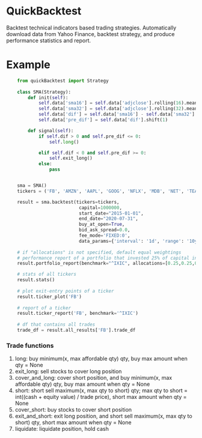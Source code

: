 # QuickBacktest

Backtest technical indicators based trading strategies.
Automatically download data from Yahoo Finance, backtest strategy, and produce performance statistics and report.

# Example
```python
    from quickBacktest import Strategy
    
    class SMA(Strategy):
        def init(self):
            self.data['sma16'] = self.data['adjclose'].rolling(16).mean()
            self.data['sma32'] = self.data['adjclose'].rolling(32).mean()
            self.data['dif'] = self.data['sma16'] - self.data['sma32']
            self.data['pre_dif'] = self.data['dif'].shift(1)

        def signal(self):
            if self.dif > 0 and self.pre_dif <= 0:
                self.long()

            elif self.dif < 0 and self.pre_dif >= 0:
                self.exit_long()
            else:
                pass


    sma = SMA()
    tickers = ('FB', 'AMZN', 'AAPL', 'GOOG', 'NFLX', 'MDB', 'NET', 'TEAM', 'CRM')

    result = sma.backtest(tickers=tickers,
                           capital=1000000,
                           start_date="2015-01-01",
                           end_date="2020-07-31",
                           buy_at_open=True,
                           bid_ask_spread=0.0,
                           fee_mode='FIXED:0',
                           data_params={'interval': '1d', 'range': '10y'})
                      
    # if "allocations" is not specified, default equal weightings
    # performance report of a portfolio that invested 25% of capital in each ticker
    result.portfolio_report(benchmark="^IXIC", allocations=[0.25,0.25,0.25,0.25])

    # stats of all tickers
    result.stats()
    
    # plot exit-entry points of a ticker
    result.ticker_plot('FB')
    
    # report of a ticker
    result.ticker_report('FB', benchmark='^IXIC')
    
    # df that contains all trades
    trade_df = result.all_results['FB'].trade_df
```

### Trade functions
1. long: buy minimum(x, max affordable qty) qty, buy max amount when qty = None
2. exit_long: sell stocks to cover long position
3. cover_and_long: cover short position, and buy minimum(x, max affordable qty) qty, buy max amount when qty = None
4. short: short sell maximum(x, max qty to short) qty; max qty to short = int((cash + equity value) / trade price), short max amount when qty = None
5. cover_short: buy stocks to cover short position
6. exit_and_short: exit long position, and short sell maximum(x, max qty to short) qty, short max amount when qty = None
7. liquidate: liquidate position, hold cash




